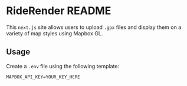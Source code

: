# RideRender README

This `next.js` site allows users to upload `.gpx` files and display them on a variety of map styles using Mapbox GL.

## Usage

Create a `.env` file using the following template:

```
MAPBOX_API_KEY=YOUR_KEY_HERE
```
